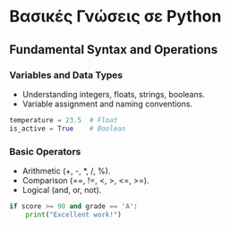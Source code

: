 # Βασικές Γνώσεις σε Python


## Fundamental Syntax and Operations

### Variables and Data Types
- Understanding integers, floats, strings, booleans.
- Variable assignment and naming conventions.

```python
temperature = 23.5  # Float
is_active = True    # Boolean
```

### Basic Operators
- Arithmetic (+, -, *, /, %).
- Comparison (==, !=, <, >, <=, >=).
- Logical (and, or, not).

```python
if score >= 90 and grade == 'A':
    print("Excellent work!")
```
